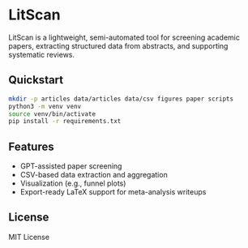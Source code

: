 # LitScan

LitScan is a lightweight, semi-automated tool for screening academic papers, extracting structured data from abstracts, and supporting systematic reviews.

## Quickstart

```bash
mkdir -p articles data/articles data/csv figures paper scripts
python3 -m venv venv
source venv/bin/activate
pip install -r requirements.txt
```

## Features

- GPT-assisted paper screening
- CSV-based data extraction and aggregation
- Visualization (e.g., funnel plots)
- Export-ready LaTeX support for meta-analysis writeups

## License

MIT License
